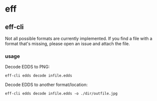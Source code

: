 # eff

## eff-cli

Not all possible formats are currently implemented. If you find a file with a format that's missing, please open an issue and attach the file.

### usage

Decode EDDS to PNG:
```
eff-cli edds decode infile.edds
```

Decode EDDS to another format/location:
```
eff-cli edds decode infile.edds -o ./dir/outfile.jpg
```
